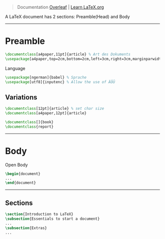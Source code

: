 > Documentation [Overleaf](https://www.overleaf.com/learn) | [Learn LaTeX.org](https://www.learnlatex.org/) 

A LaTeX document has 2 sections: Preamble(Head) and Body

---
# Preamble
```latex
\documentclass[a4paper,11pt]{article} % Art des Dokuments
\usepackage[a4paper,top=2cm,bottom=2cm,left=3cm,right=3cm,marginparwidth=1.75cm]{geometry}
```

Language
```latex
\usepackage[ngerman]{babel} % Sprache
\usepackage[utf8]{inputenc} % Allow the use of ÄÖÜ
```

## Variations
```latex
\documentclass[12pt]{article} % set char size
\documentclass[a4paper,12pt]{article}

\documentclass[]{book}
\documentclass{report}
```

---
# Body

Open Body
```latex
\begin{document}
...
\end{document}
```

---
## Sections
```latex
\section{Introduction to LaTeX}
\subsection{Essentials to start a document}
...
\subsection{Extras}
...
```
